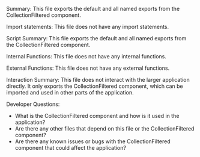 Summary:
This file exports the default and all named exports from the CollectionFiltered component.

Import statements:
This file does not have any import statements.

Script Summary:
This file exports the default and all named exports from the CollectionFiltered component.

Internal Functions:
This file does not have any internal functions.

External Functions:
This file does not have any external functions.

Interaction Summary:
This file does not interact with the larger application directly. It only exports the CollectionFiltered component, which can be imported and used in other parts of the application.

Developer Questions:
- What is the CollectionFiltered component and how is it used in the application?
- Are there any other files that depend on this file or the CollectionFiltered component?
- Are there any known issues or bugs with the CollectionFiltered component that could affect the application?